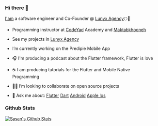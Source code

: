 ### Hi there 👋

[I'am](https://sasansafari.com) a software engineer and Co-Founder @ [Lunyx Agency](https://lunyxagency.com/)🌕💎

- Programming instructor at [CodeYad](https://codeyad.com) Academy and [Maktabkhooneh](https://maktabkhooneh.org/) 
- See my projects in [Lunyx Agency](https://lunyxagency.com/)

-  I’m currently working on the Predipie Mobile App 
- 🎧 I'm producing a podcast about the Flutter framework, Flutter is love
- ☕ I am producing  tutorials for the Flutter and Mobile Native Programming 
- 🧑‍💻 I’m looking to collaborate on open source projects

- 💬 Ask me about:
          [Flutter](https://flutter.dev)
          [Dart](https://dart.dev)
          [Android](https://developer.android.com/docs)
          [Apple Ios](https://developer.apple.com/documentation/)
          
 
 
### Github Stats

[![Sasan's Github Stats](https://github-readme-stats.vercel.app/api?username=sasansafari&count_private=true&theme=default&show_icons=true)](https://github.com/sasansafari)
 
